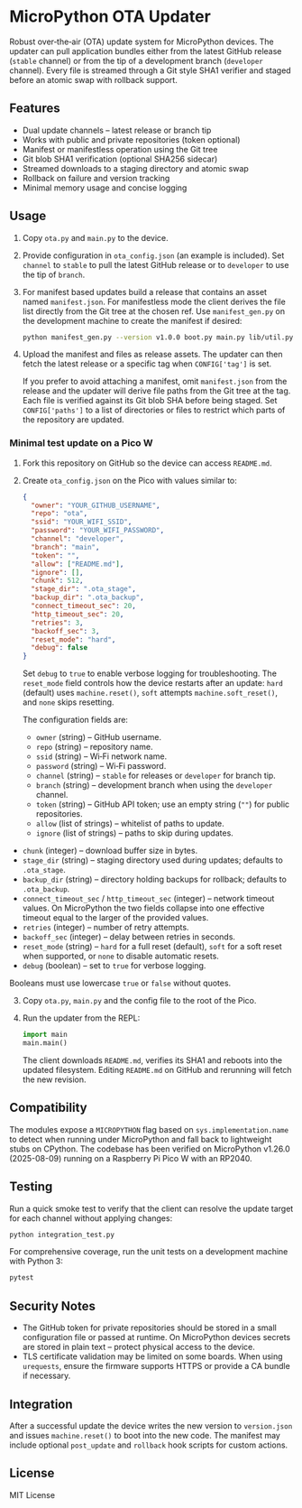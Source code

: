 # MicroPython OTA Updater

Robust over‑the‑air (OTA) update system for MicroPython devices.  The updater
can pull application bundles either from the latest GitHub release
(``stable`` channel) or from the tip of a development branch (``developer``
channel).  Every file is streamed through a Git style SHA1 verifier and
staged before an atomic swap with rollback support.

## Features

* Dual update channels – latest release or branch tip
* Works with public and private repositories (token optional)
* Manifest or manifestless operation using the Git tree
* Git blob SHA1 verification (optional SHA256 sidecar)
* Streamed downloads to a staging directory and atomic swap
* Rollback on failure and version tracking
* Minimal memory usage and concise logging

## Usage

1. Copy `ota.py` and `main.py` to the device.
2. Provide configuration in `ota_config.json` (an example is included).
   Set ``channel`` to ``stable`` to pull the latest GitHub release or to
   ``developer`` to use the tip of ``branch``.
3. For manifest based updates build a release that contains an asset named
   `manifest.json`.  For manifestless mode the client derives the file list
   directly from the Git tree at the chosen ref.  Use `manifest_gen.py` on
   the development machine to create the manifest if desired:

   ```bash
   python manifest_gen.py --version v1.0.0 boot.py main.py lib/util.py
   ```

4. Upload the manifest and files as release assets.  The updater can then
   fetch the latest release or a specific tag when `CONFIG['tag']` is set.

   If you prefer to avoid attaching a manifest, omit `manifest.json` from
   the release and the updater will derive file paths from the Git tree at
   the tag.  Each file is verified against its Git blob SHA before being
   staged.  Set `CONFIG['paths']` to a list of directories or files to
   restrict which parts of the repository are updated.

### Minimal test update on a Pico W

1. Fork this repository on GitHub so the device can access `README.md`.
2. Create `ota_config.json` on the Pico with values similar to:

   ```json
   {
     "owner": "YOUR_GITHUB_USERNAME",
     "repo": "ota",
     "ssid": "YOUR_WIFI_SSID",
     "password": "YOUR_WIFI_PASSWORD",
     "channel": "developer",
     "branch": "main",
     "token": "",
     "allow": ["README.md"],
     "ignore": [],
     "chunk": 512,
     "stage_dir": ".ota_stage",
     "backup_dir": ".ota_backup",
     "connect_timeout_sec": 20,
     "http_timeout_sec": 20,
     "retries": 3,
     "backoff_sec": 3,
     "reset_mode": "hard",
     "debug": false
   }
   ```

   Set `debug` to `true` to enable verbose logging for troubleshooting.
   The `reset_mode` field controls how the device restarts after an update:
   `hard` (default) uses `machine.reset()`, `soft` attempts `machine.soft_reset()`,
   and `none` skips resetting.

   The configuration fields are:

   - `owner` (string) – GitHub username.
   - `repo` (string) – repository name.
   - `ssid` (string) – Wi‑Fi network name.
   - `password` (string) – Wi‑Fi password.
   - `channel` (string) – `stable` for releases or `developer` for branch tip.
   - `branch` (string) – development branch when using the `developer` channel.
   - `token` (string) – GitHub API token; use an empty string (`""`) for public repositories.
   - `allow` (list of strings) – whitelist of paths to update.
   - `ignore` (list of strings) – paths to skip during updates.
  - `chunk` (integer) – download buffer size in bytes.
  - `stage_dir` (string) – staging directory used during updates; defaults to `.ota_stage`.
  - `backup_dir` (string) – directory holding backups for rollback; defaults to `.ota_backup`.
  - `connect_timeout_sec` / `http_timeout_sec` (integer) – network timeout values.
    On MicroPython the two fields collapse into one effective timeout equal to
    the larger of the provided values.
  - `retries` (integer) – number of retry attempts.
  - `backoff_sec` (integer) – delay between retries in seconds.
  - `reset_mode` (string) – `hard` for a full reset (default), `soft` for a
    soft reset when supported, or `none` to disable automatic resets.
  - `debug` (boolean) – set to `true` for verbose logging.

   Booleans must use lowercase `true` or `false` without quotes.

3. Copy `ota.py`, `main.py` and the config file to the root of the Pico.
4. Run the updater from the REPL:

   ```python
   import main
   main.main()
   ```

   The client downloads `README.md`, verifies its SHA1 and reboots into the
   updated filesystem.  Editing `README.md` on GitHub and rerunning will fetch
   the new revision.

## Compatibility

The modules expose a ``MICROPYTHON`` flag based on ``sys.implementation.name``
to detect when running under MicroPython and fall back to lightweight stubs on
CPython.  The codebase has been verified on MicroPython v1.26.0 (2025-08-09)
running on a Raspberry Pi Pico W with an RP2040.

## Testing

Run a quick smoke test to verify that the client can resolve the update
target for each channel without applying changes:

```bash
python integration_test.py
```

For comprehensive coverage, run the unit tests on a development
machine with Python 3:

```bash
pytest
```

## Security Notes

* The GitHub token for private repositories should be stored in a small
  configuration file or passed at runtime.  On MicroPython devices
  secrets are stored in plain text – protect physical access to the device.
* TLS certificate validation may be limited on some boards.  When using
  `urequests`, ensure the firmware supports HTTPS or provide a CA bundle
  if necessary.

## Integration

After a successful update the device writes the new version to
`version.json` and issues `machine.reset()` to boot into the new code.
The manifest may include optional `post_update` and `rollback` hook
scripts for custom actions.

## License

MIT License
